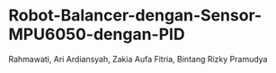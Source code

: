 # Robot-Balancer-dengan-Sensor-MPU6050-dengan-PID
Rahmawati, Ari Ardiansyah, Zakia Aufa Fitria, Bintang Rizky Pramudya
